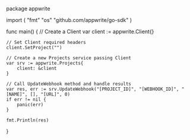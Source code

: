 package appwrite

import (
    "fmt"
    "os"
    "github.com/appwrite/go-sdk"
)

func main() {
    // Create a Client
    var client := appwrite.Client{}

    // Set Client required headers
    client.SetProject("")

    // Create a new Projects service passing Client
    var srv := appwrite.Projects{
        client: &client
    }

    // Call UpdateWebhook method and handle results
    var res, err := srv.UpdateWebhook("[PROJECT_ID]", "[WEBHOOK_ID]", "[NAME]", [], "[URL]", 0)
    if err != nil {
        panic(err)
    }

    fmt.Println(res)
}